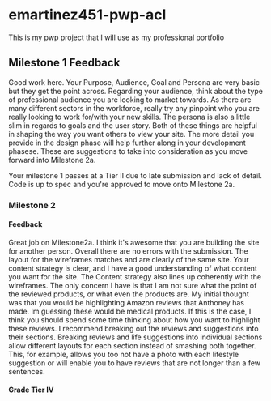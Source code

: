# emartinez451-pwp-acl
This is my pwp project that I will use as my professional portfolio

## Milestone 1 Feedback
Good work here. Your Purpose, Audience, Goal and Persona are very basic but they get the point across. Regarding your audience, think about the type of professional audience you are looking to market towards. As there are many different sectors in the workforce, really try any pinpoint who you are really looking to work for/with your new skills. The persona is also a little slim in regards to goals and the user story. Both of these things are helpful in shaping the way you want others to view your site. The more detail you provide in the design phase will help further along in your development phasese. These are suggestions to take into consideration as you move forward into Milestone 2a. 

Your milestone 1 passes at a Tier II due to late submission and lack of detail. Code is up to spec and you're approved to move onto Milestone 2a.

### Milestone 2 
#### Feedback
Great job on Milestone2a. I think it's awesome that you are building the site for another person. Overall there are no errors with the submission. The layout for the wireframes matches and are clearly of the same site. Your content strategy is clear, and I have a good understanding of what content you want for the site. The Content strategy also lines up coherently with the wireframes. 
The only concern I have is that I am not sure what the point of the reviewed products, or what even the products are.  My initial thought was that you would be highlighting Amazon reviews that Anthoney has made. Im guessing these would be medical products. If this is the case, I think you should spend some time thinking about how you want to highlight these reviews. I recommend breaking out the reviews and suggestions into their sections. Breaking reviews and life suggestions into individual sections allow different layouts for each section instead of smashing both together. This, for example,  allows you too not have a photo with each lifestyle suggestion or will enable you to have reviews that are not longer than a few sentences. 
#### Grade Tier IV
